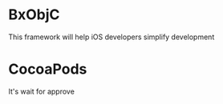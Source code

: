 # BxObjC

This framework will help iOS developers simplify development

# CocoaPods

It's wait for approve
